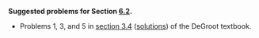 **Suggested problems for Section [6.2](https://mml.johnmyersmath.com/stats-book/chapters/06-random-vectors.html#dimensional-random-vectors).**

* Problems 1, 3, and 5 in [section 3.4](https://drive.google.com/file/d/1OJ6rJi-6mdl2hEUXtol-vK-Ii68y-EwR/view?usp=drive_link) ([solutions](https://drive.google.com/file/d/1OFoRNtcITva4AgmX1Ctnjdh9iRei6Gbl/view?usp=drive_link)) of the DeGroot textbook.